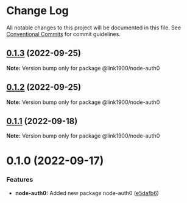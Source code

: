 # Change Log

All notable changes to this project will be documented in this file.
See [Conventional Commits](https://conventionalcommits.org) for commit guidelines.

<a name="0.1.3"></a>
## [0.1.3](https://github.com/projects/link1900/repos/link1900/compare/diff?targetBranch=refs%2Ftags%2F@link1900/node-auth0@0.1.2&sourceBranch=refs%2Ftags%2F@link1900/node-auth0@0.1.3) (2022-09-25)

**Note:** Version bump only for package @link1900/node-auth0





<a name="0.1.2"></a>
## [0.1.2](https://github.com/projects/link1900/repos/link1900/compare/diff?targetBranch=refs%2Ftags%2F@link1900/node-auth0@0.1.1&sourceBranch=refs%2Ftags%2F@link1900/node-auth0@0.1.2) (2022-09-25)

**Note:** Version bump only for package @link1900/node-auth0





<a name="0.1.1"></a>
## [0.1.1](https://github.com/projects/link1900/repos/link1900/compare/diff?targetBranch=refs%2Ftags%2F@link1900/node-auth0@0.1.0&sourceBranch=refs%2Ftags%2F@link1900/node-auth0@0.1.1) (2022-09-18)

**Note:** Version bump only for package @link1900/node-auth0





<a name="0.1.0"></a>
# 0.1.0 (2022-09-17)


### Features

* **node-auth0:** Added new package node-auth0 ([e5dafb6](https://github.com/projects/link1900/repos/link1900/commits/e5dafb6))
